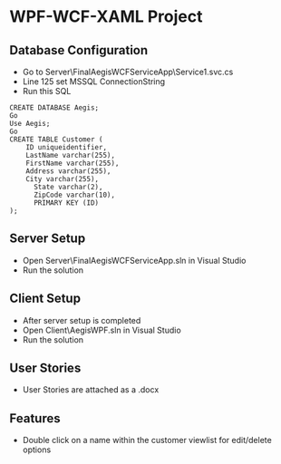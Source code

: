 # WPF-WCF-XAML Project

## Database Configuration
- Go to Server\FinalAegisWCFServiceApp\Service1.svc.cs 
- Line 125 set MSSQL ConnectionString
- Run this SQL
```
CREATE DATABASE Aegis;
Go
Use Aegis;
Go
CREATE TABLE Customer (
    ID uniqueidentifier,
    LastName varchar(255),
    FirstName varchar(255),
    Address varchar(255),
    City varchar(255),
	  State varchar(2),
	  ZipCode varchar(10),
	  PRIMARY KEY (ID)
);
```
## Server Setup
- Open Server\FinalAegisWCFServiceApp.sln in Visual Studio
- Run the solution

## Client Setup
- After server setup is completed
- Open Client\AegisWPF.sln in Visual Studio
- Run the solution

## User Stories
- User Stories are attached as a .docx

## Features
- Double click on a name within the customer viewlist for edit/delete options

